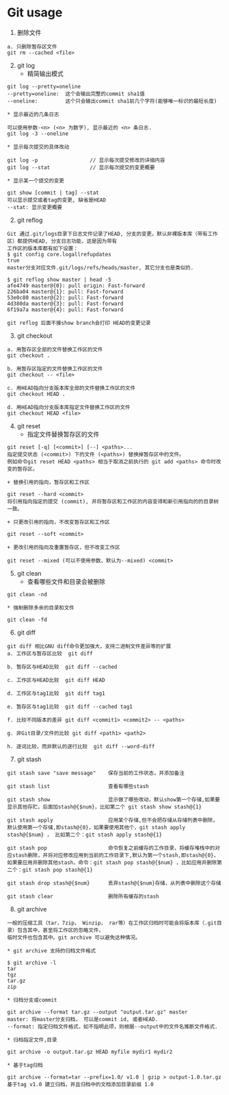 <h1>Git usage</h1>

1. 删除文件
```
a. 只删除暂存区文件
git rm --cached <file>
```

2. git log
    * 精简输出模式
```
git log --pretty=oneline
--pretty=oneline:  这个会输出完整的commit sha1值
--oneline:         这个只会输出commit sha1前几个字符(能够唯一标识的最短长度)
```
    * 显示最近的几条日志
```
可以使用参数-<n> (<n> 为数字), 显示最近的 <n> 条日志.
git log -3 --oneline
```
    * 显示每次提交的具体改动
```
git log -p                 // 显示每次提交修改的详细内容
git log --stat             // 显示每次提交的变更概要
```
    * 显示某一个提交的变更
```
git show [commit | tag] --stat   
可以显示提交或者tag的变更, 缺省是HEAD
--stat: 显示变更概要
```

2. git reflog
```
Git 通过.git/logs目录下日志文件记录了HEAD, 分支的变更。默认非裸版本库（带有工作区）都提供HEAD, 分支日志功能，这是因为带有
工作区的版本库都有如下设置：
$ git config core.logallrefupdates
true
master分支对应文件.git/logs/refs/heads/master, 其它分支也是类似的.

$ git reflog show master | head -5
afe4749 master@{0}: pull origin: Fast-forward
226ba04 master@{1}: pull: Fast-forward
53e0c80 master@{2}: pull: Fast-forward
4d380da master@{3}: pull: Fast-forward
6f19a7a master@{4}: pull: Fast-forward

git reflog 后面不接show branch会打印 HEAD的变更记录
```


3. git checkout
```
a. 用暂存区全部的文件替换工作区的文件
git checkout .

b. 用暂存区指定的文件替换工作区的文件
git checkout -- <file>

c. 用HEAD指向分支版本库全部的文件替换工作区的文件
git checkout HEAD .

d. 用HEAD指向分支版本库指定文件替换工作区的文件
git checkout HEAD <file>
```

4. git reset
    + 指定文件替换暂存区的文件
```
git reset [-q] [<commit>] [--] <paths>...
指定提交状态 (<commit>) 下的文件 (<paths>) 替换掉暂存区中的文件。
例如命令git reset HEAD <paths> 相当于取消之前执行的 git add <paths> 命令时改变的暂存区。
```
    + 替换引用的指向，暂存区和工作区
```
git reset --hard <commit> 
将引用指向指定的提交 (commit), 并将暂存区和工作区的内容变得和新引用指向的的目录树一致。
```
    + 只更改引用的指向，不改变暂存区和工作区
```
git reset --soft <commit>
```
    + 更改引用的指向及重置暂存区，但不改变工作区
```
git reset --mixed (可以不使用参数，默认为--mixed) <commit>
```

5. git clean
    * 查看哪些文件和目录会被删除
```
git clean -nd
```
    * 强制删除多余的目录和文件
```
git clean -fd
```

6. git diff
```
git diff 相比GNU diff命令更加强大，支持二进制文件差异等的扩展
a. 工作区与暂存区比较  git diff

b. 暂存区与HEAD比较  git diff --cached

c. 工作区与HEAD比较  git diff HEAD

d. 工作区与tag1比较  git diff tag1

e. 暂存区与tag1比较  git diff --cached tag1

f. 比较不同版本的差异 git diff <commit1> <commit2> -- <paths>

g. 非Git目录/文件的比较 git diff <path1> <path2>

h. 逐词比较，而非默认的逐行比较  git diff --word-diff
```

7. git stash
```
git stash save "save message"    保存当前的工作状态，并添加备注

git stash list                   查看有哪些stash

git stash show                   显示做了哪些改动，默认show第一个存储,如果要显示其他存贮，后面加stash@{$num}，比如第二个 git stash show stash@{1}

git stash apply                  应用某个存储,但不会把存储从存储列表中删除，默认使用第一个存储,即stash@{0}，如果要使用其他个，git stash apply stash@{$num} ， 比如第二个：git stash apply stash@{1} 

git stash pop                    命令恢复之前缓存的工作目录，将缓存堆栈中的对应stash删除，并将对应修改应用到当前的工作目录下,默认为第一个stash,即stash@{0}，如果要应用并删除其他stash，命令：git stash pop stash@{$num} ，比如应用并删除第二个：git stash pop stash@{1}

git stash drop stash@{$num}      丢弃stash@{$num}存储，从列表中删除这个存储

git stash clear                  删除所有缓存的stash
```

8. git archive
```
一般的压缩工具（tar，7zip， Winzip， rar等）在工作区归档时可能会将版本库（.git目录）包含其中，甚至将工作区的忽略文件，
临时文件也包含其中。git archive 可以避免这种情况。
```
    * git archive 支持的归档文件格式
```
$ git archive -l
tar
tgz
tar.gz
zip
```
    * 归档分支或commit
```
git archive --format tar.gz --output "output.tar.gz" master
master: 将master分支归档， 可以是commit id, 或者HEAD.
--format: 指定归档文件格式，如不指明此项，则根据--output中的文件名推断文件格式.
```
    * 归档指定文件,目录
```
git archive -o output.tar.gz HEAD myfile mydir1 mydir2
```
    * 基于tag归档
```
git archive --format=tar --prefix=1.0/ v1.0 | gzip > output-1.0.tar.gz
基于tag v1.0 建立归档，并且归档中的文档添加目录前缀 1.0
```





